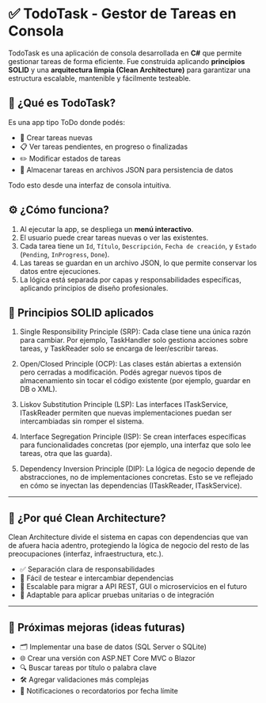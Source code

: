 # ✅ TodoTask - Gestor de Tareas en Consola

TodoTask es una aplicación de consola desarrollada en **C#** que permite gestionar tareas de forma eficiente. Fue construida aplicando **principios SOLID** y una **arquitectura limpia (Clean Architecture)** para garantizar una estructura escalable, mantenible y fácilmente testeable.

## 🧠 ¿Qué es TodoTask?

Es una app tipo ToDo donde podés:

- 📌 Crear tareas nuevas
- 📋 Ver tareas pendientes, en progreso o finalizadas
- ✏️ Modificar estados de tareas
- 🧹 Almacenar tareas en archivos JSON para persistencia de datos

Todo esto desde una interfaz de consola intuitiva.

## ⚙️ ¿Cómo funciona?

1. Al ejecutar la app, se despliega un **menú interactivo**.
2. El usuario puede crear tareas nuevas o ver las existentes.
3. Cada tarea tiene un `Id`, `Título`, `Descripción`, `Fecha de creación`, y `Estado` (`Pending`, `InProgress`, `Done`).
4. Las tareas se guardan en un archivo JSON, lo que permite conservar los datos entre ejecuciones.
5. La lógica está separada por capas y responsabilidades específicas, aplicando principios de diseño profesionales.


## 🧠 Principios SOLID aplicados

1. Single Responsibility Principle (SRP):
Cada clase tiene una única razón para cambiar. Por ejemplo, TaskHandler solo gestiona acciones sobre tareas, y TaskReader solo se encarga de leer/escribir tareas.

2. Open/Closed Principle (OCP):
Las clases están abiertas a extensión pero cerradas a modificación. Podés agregar nuevos tipos de almacenamiento sin tocar el código existente (por ejemplo, guardar en DB o XML).

3. Liskov Substitution Principle (LSP):
Las interfaces ITaskService, ITaskReader permiten que nuevas implementaciones puedan ser intercambiadas sin romper el sistema.

4. Interface Segregation Principle (ISP):
Se crean interfaces específicas para funcionalidades concretas (por ejemplo, una interfaz que solo lee tareas, otra que las guarda).

5. Dependency Inversion Principle (DIP):
La lógica de negocio depende de abstracciones, no de implementaciones concretas. Esto se ve reflejado en cómo se inyectan las dependencias (ITaskReader, ITaskService).

---

## 🧱 ¿Por qué Clean Architecture?

Clean Architecture divide el sistema en capas con dependencias que van de afuera hacia adentro, protegiendo la lógica de negocio del resto de las preocupaciones (interfaz, infraestructura, etc.).

- ✅ Separación clara de responsabilidades
- 🔁 Fácil de testear e intercambiar dependencias
- 🧩 Escalable para migrar a API REST, GUI o microservicios en el futuro
- 🧪 Adaptable para aplicar pruebas unitarias o de integración

---

## 🚀 Próximas mejoras (ideas futuras)

- 🗂️ Implementar una base de datos (SQL Server o SQLite)
- 🌐 Crear una versión con ASP.NET Core MVC o Blazor
- 🔍 Buscar tareas por título o palabra clave
- 🛠️ Agregar validaciones más complejas
- 📅 Notificaciones o recordatorios por fecha límite




